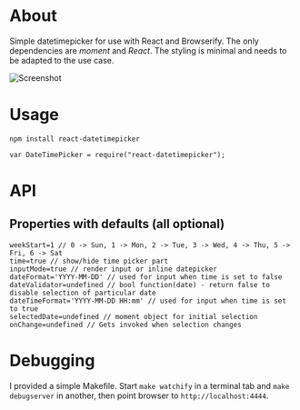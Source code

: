 About
=====

Simple datetimepicker for use with React and Browserify. The only dependencies are _moment_ and _React_. The styling is minimal and needs to be adapted to the use case.

![Screenshot](https://raw.githubusercontent.com/kraf/react-datetimepicker/master/screenshot.jpg)

Usage
=====

`npm install react-datetimepicker`

`var DateTimePicker = require("react-datetimepicker");`

API
===

Properties with defaults (all optional)
------------------------

```
weekStart=1 // 0 -> Sun, 1 -> Mon, 2 -> Tue, 3 -> Wed, 4 -> Thu, 5 -> Fri, 6 -> Sat
time=true // show/hide time picker part
inputMode=true // render input or inline datepicker
dateFormat='YYYY-MM-DD' // used for input when time is set to false
dateValidator=undefined // bool function(date) - return false to disable selection of particular date
dateTimeFormat='YYYY-MM-DD HH:mm' // used for input when time is set to true
selectedDate=undefined // moment object for initial selection
onChange=undefined // Gets invoked when selection changes
```

Debugging
=========

I provided a simple Makefile. Start ```make watchify``` in a terminal tab and ```make debugserver``` in another, then point browser to ```http://localhost:4444```.
